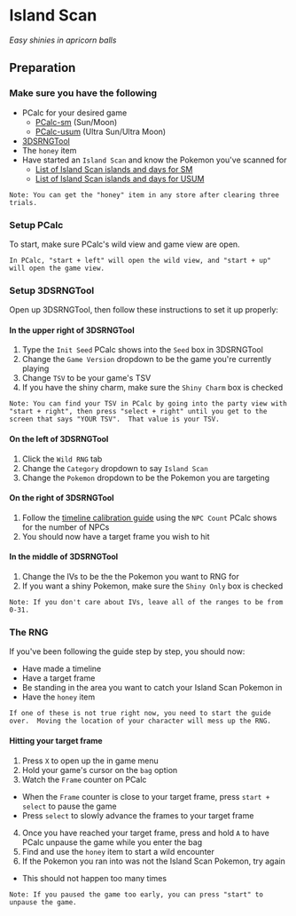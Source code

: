 # Island Scan
_Easy shinies in apricorn balls_

## Preparation

### Make sure you have the following
- PCalc for your desired game
  - [PCalc-sm](https://pokemonrng.com/downloads/pcalc/sm) (Sun/Moon)
  - [PCalc-usum](https://pokemonrng.com/downloads/pcalc/usum) (Ultra Sun/Ultra Moon)
- [3DSRNGTool](https://github.com/wwwwwwzx/3DSRNGTool/releases)
- The `honey` item
- Have started an `Island Scan` and know the Pokemon you've scanned for
  - [List of Island Scan islands and days for SM](http://www.ign.com/wikis/pokemon-sun-pokemon-moon/Island_Scan_QR_Code_Pokemon_%28Sun/Moon%29)
  - [List of Island Scan islands and days for USUM](http://www.ign.com/wikis/pokemon-sun-pokemon-moon/Island_Scan_QR_Code_Pokemon_%28Ultra%29)

```
Note: You can get the "honey" item in any store after clearing three trials.
```

### Setup PCalc

To start, make sure PCalc's wild view and game view are open.

```
In PCalc, "start + left" will open the wild view, and "start + up" will open the game view.
```

### Setup 3DSRNGTool

Open up 3DSRNGTool, then follow these instructions to set it up properly:

#### In the upper right of 3DSRNGTool

1. Type the `Init Seed` PCalc shows into the `Seed` box in 3DSRNGTool
2. Change the `Game Version` dropdown to be the game you're currently playing
3. Change `TSV` to be your game's TSV
4. If you have the shiny charm, make sure the `Shiny Charm` box is checked

```
Note: You can find your TSV in PCalc by going into the party view with "start + right", then press "select + right" until you get to the screen that says "YOUR TSV".  That value is your TSV.
```

#### On the left of 3DSRNGTool

1. Click the `Wild RNG` tab
2. Change the `Category` dropdown to say `Island Scan`
3. Change the `Pokemon` dropdown to be the Pokemon you are targeting

#### On the right of 3DSRNGTool

1. Follow the [timeline calibration guide](https://github.com/wwwwwwzx/3DSRNGTool/wiki/Gen7-Timeline-Calibration-(PokeCalcNTR-Only)) using the `NPC Count` PCalc shows for the number of NPCs
2. You should now have a target frame you wish to hit


#### In the middle of 3DSRNGTool
1. Change the IVs to be the the Pokemon you want to RNG for
2. If you want a shiny Pokemon, make sure the `Shiny Only` box is checked

```
Note: If you don't care about IVs, leave all of the ranges to be from 0-31.
```

### The RNG

If you've been following the guide step by step, you should now:
- Have made a timeline
- Have a target frame
- Be standing in the area you want to catch your Island Scan Pokemon in
- Have the `honey` item

```
If one of these is not true right now, you need to start the guide over.  Moving the location of your character will mess up the RNG.
```

#### Hitting your target frame

1. Press `X` to open up the in game menu
2. Hold your game's cursor on the `bag` option
3. Watch the `Frame` counter on PCalc
  - When the `Frame` counter is close to your target frame, press `start + select` to pause the game
  - Press `select` to slowly advance the frames to your target frame
4. Once you have reached your target frame, press and hold `A` to have PCalc unpause the game while you enter the bag
5. Find and use the `honey` item to start a wild encounter
6. If the Pokemon you ran into was not the Island Scan Pokemon, try again
  - This should not happen too many times

```
Note: If you paused the game too early, you can press "start" to unpause the game.
```

